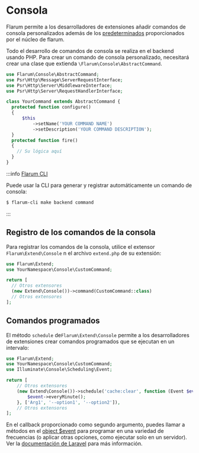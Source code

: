 # Consola

Flarum permite a los desarrolladores de extensiones añadir comandos de consola personalizados además de los [predeterminados](../console.md) proporcionados por el núcleo de flarum.

Todo el desarrollo de comandos de consola se realiza en el backend usando PHP. Para crear un comando de consola personalizado, necesitará crear una clase que extienda `\Flarum\Console\AbstractCommand`.

```php
use Flarum\Console\AbstractCommand;
use Psr\Http\Message\ServerRequestInterface;
use Psr\Http\Server\MiddlewareInterface;
use Psr\Http\Server\RequestHandlerInterface;

class YourCommand extends AbstractCommand {
  protected function configure()
  {
      $this
          ->setName('YOUR COMMAND NAME')
          ->setDescription('YOUR COMMAND DESCRIPTION');
  }
  protected function fire()
  {
    // Su lógica aquí
  }
}
```

:::info [Flarum CLI](https://github.com/flarum/cli)

Puede usar la CLI para generar y registrar automáticamente un comando de consola:
```bash
$ flarum-cli make backend command
```

:::

## Registro de los comandos de la consola

Para registrar los comandos de la consola, utilice el extensor `Flarum\Extend\Console` n el archivo `extend.php` de su extensión:

```php
use Flarum\Extend;
use YourNamespace\Console\CustomCommand;

return [
  // Otros extensores
  (new Extend\Console())->command(CustomCommand::class)
  // Otros extensores
];
```

## Comandos programados

El método `schedule` de`Flarum\Extend\Console` permite a los desarrolladores de extensiones crear comandos programados que se ejecutan en un intervalo:

```php
use Flarum\Extend;
use YourNamespace\Console\CustomCommand;
use Illuminate\Console\Scheduling\Event;

return [
    // Otros extensores
    (new Extend\Console())->schedule('cache:clear', function (Event $event) {
        $event->everyMinute();
    }, ['Arg1', '--option1', '--option2']),
    // Otros extensores
];
```

En el callback proporcionado como segundo argumento, puedes llamar a métodos en el [object $event](https://laravel.com/api/8.x/Illuminate/Console/Scheduling/Event.html) para programar en una variedad de frecuencias (o aplicar otras opciones, como ejecutar solo en un servidor). Ver la [documentación de Laravel](https://laravel.com/docs/8.x/scheduling#scheduling-artisan-commands) para más información.
